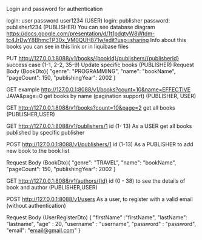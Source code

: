 Login and password for authentication

login: user password user1234 (USER) login: publisher password: publisher1234 (PUBLISHER) You can see database diagram https://docs.google.com/presentation/d/1t1pdqtyW8Wtdm-tc4JrDwY8BhmcTP30x_VM0QUH871w/edit?usp=sharing Info about this books you can see in this link or in liquibase files

PUT http://127.0.0.1:8088/v1/books/{bookId}/publishers/{publisherId} success case (1-1, 2-2, 35-9) Update specific books (PUBLISHER) Request Body (BookDto){ "genre": "PROGRAMMING", "name": "bookName", "pageCount": 150, "publishingYear": 2002 }

GET example http://127.0.0.1:8088/v1/books?count=10&name=EFFECTIVE JAVA&page=0 get books by name (pagination support) (PUBLISHER, USER)

GET http://127.0.0.1:8088/v1/books?count=10&page=2 get all books (PUBLISHER,USER)

GET http://127.0.0.1:8088/v1/publishers/1 id (1- 13) As a USER get all books published by specific publisher

POST http://127.0.0.1:8088/v1/publishers/1 id (1-13) As a PUBLISHER to add new book to the book list

Request Body (BookDto){ "genre": "TRAVEL", "name": "bookName", "pageCount": 150, "publishingYear": 2002 }

GET http://127.0.0.1:8088/v1/authors/{id} id (0 - 38) to see the details of book and author (PUBLISHER,USER)

POST http://127.0.0.1:8088/v1/users As a user, to register with a valid email (without authentication)

Request Body (UserRegisterDto) { "firstName" :"firstName", "lastName": "lastname", "age" : 20,
"username" : "username",
"password" : "password", "email": "email@gmail.com"
}

